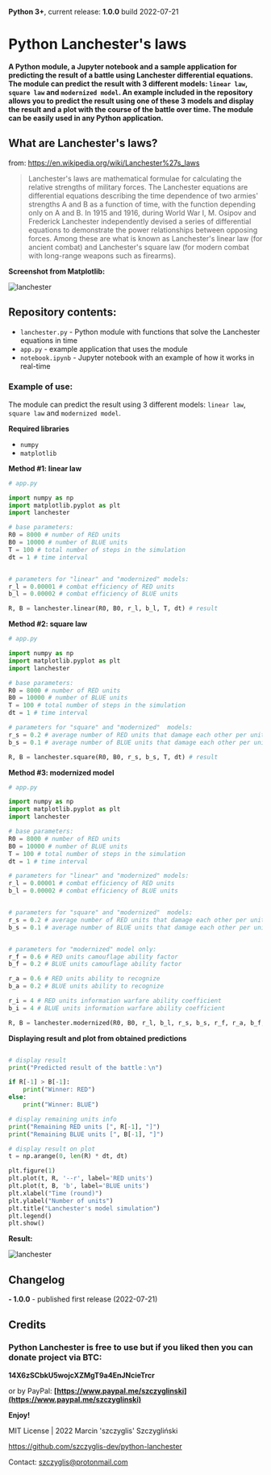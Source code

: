 
**Python 3+**, current release: **1.0.0** build 2022-07-21

# Python Lanchester's laws

**A Python module, a Jupyter notebook and a sample application for predicting the result of a battle using Lanchester differential equations. The module can predict the result with 3 different models: `linear law`, `square law` and `modernized model`. An example included in the repository allows you to predict the result using one of these 3 models and display the result and a plot with the course of the battle over time. The module can be easily used in any Python application.**

## What are Lanchester's laws?
from: https://en.wikipedia.org/wiki/Lanchester%27s_laws
> Lanchester's laws are mathematical formulae for calculating the relative strengths of military forces. The Lanchester equations are differential equations describing the time dependence of two armies' strengths A and B as a function of time, with the function depending only on A and B.
In 1915 and 1916, during World War I, M. Osipov and Frederick Lanchester independently devised a series of differential equations to demonstrate the power relationships between opposing forces. Among these are what is known as Lanchester's linear law (for ancient combat) and Lanchester's square law (for modern combat with long-range weapons such as firearms).

**Screenshot from Matplotlib:**

![lanchester](https://user-images.githubusercontent.com/61396542/180256468-4fec137e-121a-416b-86ce-ed96f4a27ad2.png)

## Repository contents:

- `lanchester.py` - Python module with functions that solve the Lanchester equations in time
- `app.py` - example application that uses the module
- `notebook.ipynb` - Jupyter notebook with an example of how it works in real-time


### Example of use:

The module can predict the result using 3 different models: `linear law`, `square law` and `modernized model`.

**Required libraries**

- `numpy`
- `matplotlib`


**Method #1: linear law**

```python
# app.py

import numpy as np
import matplotlib.pyplot as plt
import lanchester

# base parameters:
R0 = 8000 # number of RED units
B0 = 10000 # number of BLUE units
T = 100 # total number of steps in the simulation
dt = 1 # time interval 


# parameters for "linear" and "modernized" models:
r_l = 0.00001 # combat efficiency of RED units
b_l = 0.00002 # combat efficiency of BLUE units

R, B = lanchester.linear(R0, B0, r_l, b_l, T, dt) # result

```

**Method #2: square law**

```python
# app.py

import numpy as np
import matplotlib.pyplot as plt
import lanchester

# base parameters:
R0 = 8000 # number of RED units
B0 = 10000 # number of BLUE units
T = 100 # total number of steps in the simulation
dt = 1 # time interval 

# parameters for "square" and "modernized"  models:
r_s = 0.2 # average number of RED units that damage each other per unit of time
b_s = 0.1 # average number of BLUE units that damage each other per unit of time

R, B = lanchester.square(R0, B0, r_s, b_s, T, dt) # result

```

**Method #3: modernized model**

```python
# app.py

import numpy as np
import matplotlib.pyplot as plt
import lanchester

# base parameters:
R0 = 8000 # number of RED units
B0 = 10000 # number of BLUE units
T = 100 # total number of steps in the simulation
dt = 1 # time interval 

# parameters for "linear" and "modernized" models:
r_l = 0.00001 # combat efficiency of RED units
b_l = 0.00002 # combat efficiency of BLUE units


# parameters for "square" and "modernized"  models:
r_s = 0.2 # average number of RED units that damage each other per unit of time
b_s = 0.1 # average number of BLUE units that damage each other per unit of time


# parameters for "modernized" model only:
r_f = 0.6 # RED units camouflage ability factor
b_f = 0.2 # BLUE units camouflage ability factor

r_a = 0.6 # RED units ability to recognize
b_a = 0.2 # BLUE units ability to recognize

r_i = 4 # RED units information warfare ability coefficient
b_i = 4 # BLUE units information warfare ability coefficient

R, B = lanchester.modernized(R0, B0, r_l, b_l, r_s, b_s, r_f, r_a, b_f, b_a, r_i, b_i, T, dt) # result
```

**Displaying result and plot from obtained predictions**

```python

# display result
print("Predicted result of the battle：\n")

if R[-1] > B[-1]:
    print("Winner: RED")
else:
    print("Winner: BLUE")

# display remaining units info  
print("Remaining RED units [", R[-1], "]")
print("Remaining BLUE units [", B[-1], "]")

# display result on plot
t = np.arange(0, len(R) * dt, dt)

plt.figure(1)
plt.plot(t, R, '--r', label='RED units')
plt.plot(t, B, 'b', label='BLUE units')
plt.xlabel("Time (round)")
plt.ylabel("Number of units")
plt.title("Lanchester's model simulation")
plt.legend()
plt.show()
```

**Result:**

![lanchester](https://user-images.githubusercontent.com/61396542/180256468-4fec137e-121a-416b-86ce-ed96f4a27ad2.png)


## Changelog
**- 1.0.0** - published first release (2022-07-21)

## Credits
 
### Python Lanchester is free to use but if you liked then you can donate project via BTC: 

**14X6zSCbkU5wojcXZMgT9a4EnJNcieTrcr**

or by PayPal:
 **[https://www.paypal.me/szczyglinski](https://www.paypal.me/szczyglinski)**


**Enjoy!**

MIT License | 2022 Marcin 'szczyglis' Szczygliński

https://github.com/szczyglis-dev/python-lanchester

Contact: szczyglis@protonmail.com
